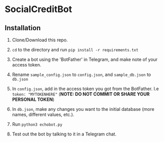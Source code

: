 # SocialCreditBot

## Installation
1. Clone/Download this repo.

2. `cd` to the directory and run `pip install -r requirements.txt`

3. Create a bot using the 'BotFather' in Telegram, and make note of your access token.

4. Rename `sample_config.json` to `config.json`, and `sample_db.json` to `db.json`

5. In `config.json`, add in the access token you got from the BotFather. I.e `token: "MYTOKENHERE"` (**NOTE: DO NOT COMMIT OR SHARE YOUR PERSONAL TOKEN**)

6. In `db.json`, make any changes you want to the initial database (more names, different values, etc.).

7. Run `python3 echobot.py`

8. Test out the bot by talking to it in a Telegram chat.
